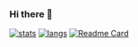 ### Hi there 👋

[![stats](https://github-readme-stats.vercel.app/api?username=chrleal&count_private=true&show_icons=true&theme=dark)](https://github.com/chrleal)
[![langs](https://github-readme-stats.vercel.app/api/top-langs/?username=chrleal&theme=dark&layout=compact)](https://github.com/chrleal)
[![Readme Card](https://github-readme-stats.vercel.app/api/pin/?username=chrleal&theme=dark&repo=Library&show_owner)](https://github.com/chrleal)
